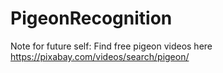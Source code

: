 # PigeonRecognition

Note for future self: Find free pigeon videos here https://pixabay.com/videos/search/pigeon/